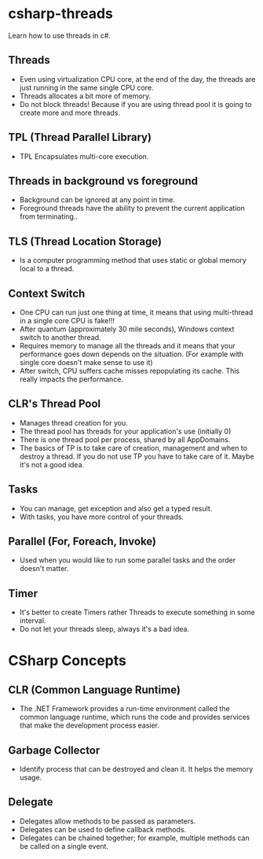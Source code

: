 # csharp-threads
Learn how to use threads in c#.

## Threads 
 - Even using virtualization CPU core, at the end of the day, the threads are just running in the same single CPU core.
 - Threads allocates a bit more of memory. 
 - Do not block threads! Because if you are using thread pool it is going to create more and more threads.
 
## TPL (Thread Parallel Library)
 - TPL Encapsulates multi-core execution.

 ## Threads in background vs foreground
 - Background can be ignored at any point in time.
 - Foreground threads have the ability to prevent the current application from terminating..

## TLS (Thread Location Storage)
 -  Is a computer programming method that uses static or global memory local to a thread.

## Context Switch
 - One CPU can run just one thing at time, it means that using multi-thread in a single core CPU is fake!!!
 - After quantum (approximately 30 mile seconds), Windows context switch to another thread.
 - Requires memory to manage all the threads and it means that your performance goes down depends on the situation. (For example with single core doesn't make sense to use it)
 - After switch, CPU suffers cache misses repopulating its cache.
	This really impacts the performance.

## CLR's Thread Pool
 - Manages thread creation for you.
 - The thread pool has threads for your application's use (initially 0) 
 - There is one thread pool per process, shared by all AppDomains.
 - The basics of TP is to take care of creation, management and when to destroy a thread. If you do not use TP you have to take care of it. Maybe it's not a good idea.

## Tasks
 - You can manage, get exception and also get a typed result.
 - With tasks, you have more control of your threads.

## Parallel (For, Foreach, Invoke)
 - Used when you would like to run some parallel tasks and the order doesn't matter.

## Timer
 - It's better to create Timers rather Threads to execute something in some interval.
 - Do not let your threads sleep, always it's a bad idea.

# CSharp Concepts

## CLR (Common Language Runtime)
 - The .NET Framework provides a run-time environment called the common language runtime, which runs the code and provides services that make the development process easier.

## Garbage Collector
 - Identify process that can be destroyed and clean it. It helps the memory usage.

## Delegate
 - Delegates allow methods to be passed as parameters.
 - Delegates can be used to define callback methods.
 - Delegates can be chained together; for example, multiple methods can be called on a single event.